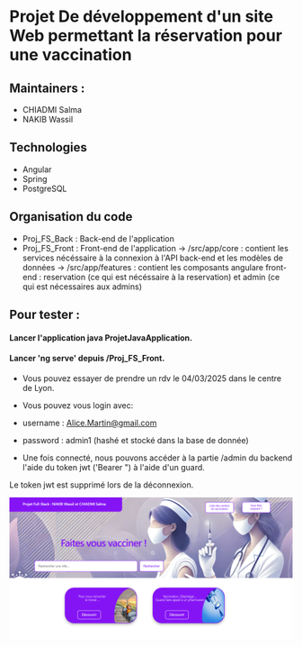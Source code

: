 # Projet De développement d'un site Web permettant la réservation pour une vaccination 

## Maintainers : 
- CHIADMI Salma
- NAKIB Wassil

## Technologies 
- Angular 
- Spring 
- PostgreSQL

## Organisation du code 
- Proj_FS_Back : Back-end de l'application 
- Proj_FS_Front : Front-end de l'application
    -> /src/app/core : contient les services nécéssaire à la connexion à l'API back-end et les modèles de données 
    -> /src/app/features : contient les composants angulare front-end : reservation (ce qui est nécéssaire à la reservation) et admin (ce qui est nécessaires aux admins)

## Pour tester :
#### Lancer l'application java ProjetJavaApplication.
#### Lancer 'ng serve' depuis /Proj_FS_Front.

-  Vous pouvez essayer de prendre un rdv le 04/03/2025 dans le centre de Lyon. 

- Vous pouvez vous login avec:
 - username : Alice.Martin@gmail.com
 - password : admin1 (hashé et stocké dans la base de donnée) 
  
 - Une fois connecté, nous pouvons accéder à la partie /admin du backend l'aide du token jwt ('Bearer <token>") à l'aide d'un guard.


 Le token jwt est supprimé lors de la déconnexion.
  



![Screenshot](/images_readme/FS.png)

